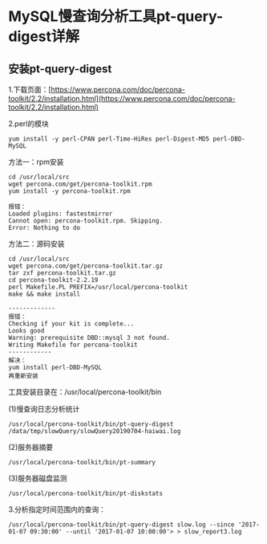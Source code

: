 #  MySQL慢查询分析工具pt-query-digest详解



## 安装pt-query-digest

1.下载页面：[https://www.percona.com/doc/percona-toolkit/2.2/installation.html](https://www.percona.com/doc/percona-toolkit/2.2/installation.html)

2.perl的模块
```
yum install -y perl-CPAN perl-Time-HiRes perl-Digest-MD5 perl-DBD-MySQL
```

方法一：rpm安装
```
cd /usr/local/src
wget percona.com/get/percona-toolkit.rpm
yum install -y percona-toolkit.rpm

报错：
Loaded plugins: fastestmirror
Cannot open: percona-toolkit.rpm. Skipping.
Error: Nothing to do
```

方法二：源码安装
```
cd /usr/local/src
wget percona.com/get/percona-toolkit.tar.gz
tar zxf percona-toolkit.tar.gz
cd percona-toolkit-2.2.19 
perl Makefile.PL PREFIX=/usr/local/percona-toolkit
make && make install

-------------
报错：
Checking if your kit is complete...
Looks good
Warning: prerequisite DBD::mysql 3 not found.
Writing Makefile for percona-toolkit
------------
解决：
yum install perl-DBD-MySQL
再重新安装

```
工具安装目录在：/usr/local/percona-toolkit/bin

(1)慢查询日志分析统计
```
/usr/local/percona-toolkit/bin/pt-query-digest /data/tmp/slowQuery/slowQuery20190704-haiwai.log
```

(2)服务器摘要
```
/usr/local/percona-toolkit/bin/pt-summary
```
(3)服务器磁盘监测

```
/usr/local/percona-toolkit/bin/pt-diskstats
```

3.分析指定时间范围内的查询：
```
/usr/local/percona-toolkit/bin/pt-query-digest slow.log --since '2017-01-07 09:30:00' --until '2017-01-07 10:00:00'> > slow_report3.log
```








